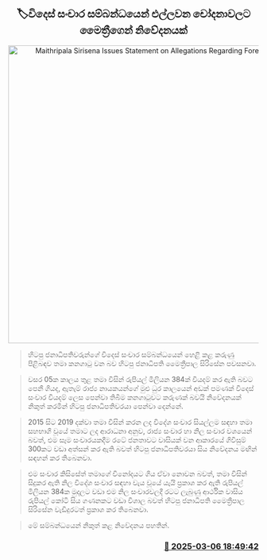 <p align='center'><b><h2 align='center' title='Maithripala Sirisena Issues Statement on Allegations Regarding Foreign Trips'>🏷විදෙස් සංචාර සම්බන්ධයෙන් එල්ලවන චෝදනාවලට මෛත්‍රීගෙන් නිවේදනයක්</h2></b></p>
<p align='center'><img src='https://helakuru.sgp1.cdn.digitaloceanspaces.com/esana/images/lib/maithripala-sirisena-33.jpg' width='600' alt='Maithripala Sirisena Issues Statement on Allegations Regarding Foreign Trips'></p>

> හිටපු ජනාධිපතිවරුන්ගේ විදෙස් සංචාර සම්බන්ධයෙන් හෙළි කළ කරුණු පිළිබඳව තමා කනගාටු වන බව හිටපු ජනාධිපති මෛත්‍රීපාල සිරිසේන පවසනවා.

> වසර 05ක කාලය තුළ තමා විසින් රුපියල් මිලියන 384ක් වියදම් කර ඇති බවට පෙනී ගියද, ඇතැම් රාජ්‍ය නායකයන්ගේ මුළු ධුර කාලයෙන් අඩක් පමණක් විදෙස් සංචාර වියදම් ලෙස පෙන්වා තිබීම කනගාටුවට කරුණක් බවයි නිවේදනයක් නිකුත් කරමින් හිටපු ජනාධිපතිවරයා පෙන්වා දෙන්නේ.

> 2015 සිට 2019 දක්වා තමා විසින් කරන ලද විදේශ සංචාර සියල්ලම සඳහා තමා සහභාගි වූයේ තමාට ලද ආරාධනා අනුව, රාජ්‍ය සංචාර හා නිල සංචාර වශයෙන් බවත්, එම සෑම සංචාරයකදීම රටේ ජනතාවට වාසියක් වන ආකාරයේ ගිවිසුම් 300කට වඩා අත්සන් කර ඇති බවත් හිටපු ජනාධිපතිවරයා සිය නිවේදනය මඟින් සඳහන් කර තිබෙනවා.

> එම සංචාර කිසිසේත් තමාගේ විනෝදයට ගිය ඒවා නොවන බවත්, තමා විසින් සිදුකර ඇති නිල විදේශ සංචාර සඳහා වැය වූයේ යැයි ප්‍රකාශ කර ඇති රුපියල් මිලියන 384ක මුදලට වඩා එම නිල සංචාරවලදී රටට ලැබුණු ආර්ථික වාසිය රුපියල් කෝටි සිය ගණනකට වඩා විශාල බවත් හිටපු ජනාධිපති මෛත්‍රීපාල සිරිසේන වැඩිදුරටත් ප්‍රකාශ කර තිබෙනවා.

> මේ සම්බන්ධයෙන් නිකුත් කළ නිවේදනය පහතින්. 



<h3 align='right'><a href='https://www.helakuru.lk/esana/p/108097/'>📅 2025-03-06 18:49:42</a></h3>
